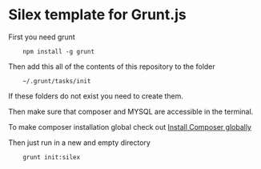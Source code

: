 # Silex template for Grunt.js

First you need grunt
```shell
	npm install -g grunt
```

Then add this all of the contents of this repository to the folder
```shell
	~/.grunt/tasks/init
```
If these folders do not exist you need to create them.


Then make sure that composer and MYSQL are accessible in the terminal.

To make composer installation global check out [Install Composer globally](http://getcomposer.org/doc/00-intro.md#globally)

Then just run in a new and empty directory
```shell
	grunt init:silex
```
